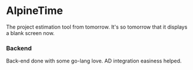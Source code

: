 # AlpineTime

The project estimation tool from tomorrow. It's so tomorrow that it displays a blank screen now.
 
### Backend

Back-end done with some go-lang love. AD integration easiness helped.